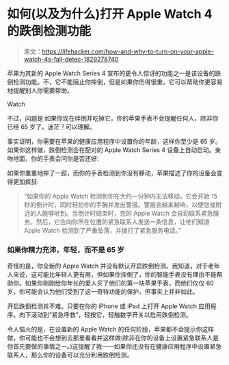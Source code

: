 # 如何(以及为什么)打开 Apple Watch 4 的跌倒检测功能

> 原文：<https://lifehacker.com/how-and-why-to-turn-on-your-apple-watch-4s-fall-detec-1829278740>

苹果为其新的 Apple Watch Series 4 宣布的更令人惊讶的功能之一是该设备的跌倒检测功能。不，它不能阻止你摔倒，但是如果你伤得很重，它可以帮助你更容易地提醒别人你需要帮助。

Watch

不过，问题是:如果你现在绊倒并吃掉它，你的苹果手表不会提醒任何人，除非你已经 65 岁了。迷茫？可以理解。

事实证明，你需要在苹果的健康应用程序中设置你的年龄，这样你至少是 65 岁。如果你这样做，跌倒检测会在配对的 Apple Watch Series 4 设备上自动启动。亲吻地面，你的手表会问你是否还好:

如果你重重地摔了一跤，而你的手表检测到你没有移动，苹果描述了你的设备会变得更加疯狂:

> “如果你的 Apple Watch 检测到你在大约一分钟内无法移动，它会开始 15 秒的倒计时，同时轻拍你的手腕并发出警报。警报会越来越响，以便您或附近的人能够听到。当倒计时结束时，您的 Apple Watch 会自动联系紧急服务。然后，它会向你所在位置的紧急联系人发送一条信息，让他们知道 Apple Watch 检测到了严重坠落，并拨打了紧急服务电话。”

### 如果你精力充沛，年轻，而不是 65 岁

奇怪的是，你全新的 Apple Watch 并没有默认开启跌倒检测。我知道，对于老年人来说，这可能比年轻人更有用，但如果你摔倒了，你的智能手表没有理由不能帮助你。如果你刚刚给你年长的爱人买了他们的第一块苹果手表，而他们仅仅 60 岁，你可能会认为他们受到了这一奇特功能的保护，但事实上并非如此。

开启跌倒检测并不难。只要在你的 iPhone 或 iPad 上打开 Apple Watch 应用程序。向下滚动到“紧急呼救”，轻按它，轻触数字开关以启用跌倒检测。

令人恼火的是，在设置新的 Apple Watch 的任何阶段，苹果都不会提示你这样做，你可能也不会想到去那里看看并这样做(除非在你的设备上设置紧急联系人是你首先要做的事情之一。)这提醒了我——如果你还没有在健康应用程序中设置紧急联系人，那么你的设备可以充分利用跌倒检测。